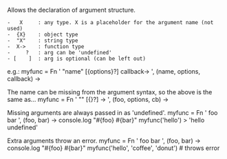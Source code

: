 Allows the declaration of argument structure.

    -   X     : any type. X is a placeholder for the argument name (not used)
    -  {X}    : object type
    -  "X"    : string type
    -  X->    : function type
    -     ?   : arg can be 'undefined'
    - [    ]  : arg is optional (can be left out)

e.g.:
     myfunc = Fn ' "name" [{options}?] callback-> ', (name, options, callback) ->

The name can be missing from the argument syntax, so the above is
the same as...
     myfunc = Fn ' "" [{}?] -> ', (foo, options, cb) ->

Missing arguments are always passed in as 'undefined'.
     myfunc = Fn ' foo bar ', (foo, bar) -> console.log "#{foo} #{bar}"
     myfunc('hello')
     > 'hello undefined'

Extra arguments throw an error.
     myfunc = Fn ' foo bar ', (foo, bar) -> console.log "#{foo} #{bar}"
     myfunc('hello', 'coffee', 'donut') # throws error
